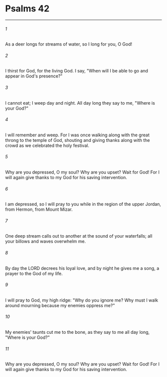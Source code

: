 # Psalms 42
***



###### 1 
As a deer longs for streams of water, so I long for you, O God! 

###### 2 
I thirst for God, for the living God. I say, "When will I be able to go and appear in God's presence?" 

###### 3 
I cannot eat; I weep day and night. All day long they say to me, "Where is your God?" 

###### 4 
I will remember and weep. For I was once walking along with the great throng to the temple of God, shouting and giving thanks along with the crowd as we celebrated the holy festival. 

###### 5 
Why are you depressed, O my soul? Why are you upset? Wait for God! For I will again give thanks to my God for his saving intervention. 

###### 6 
I am depressed, so I will pray to you while in the region of the upper Jordan, from Hermon, from Mount Mizar. 

###### 7 
One deep stream calls out to another at the sound of your waterfalls; all your billows and waves overwhelm me. 

###### 8 
By day the LORD decrees his loyal love, and by night he gives me a song, a prayer to the God of my life. 

###### 9 
I will pray to God, my high ridge: "Why do you ignore me? Why must I walk around mourning because my enemies oppress me?" 

###### 10 
My enemies' taunts cut me to the bone, as they say to me all day long, "Where is your God?" 

###### 11 
Why are you depressed, O my soul? Why are you upset? Wait for God! For I will again give thanks to my God for his saving intervention.
